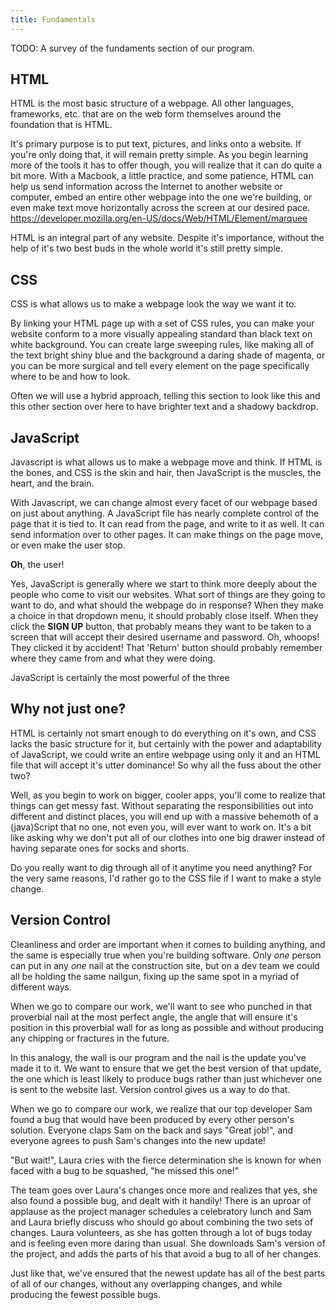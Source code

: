```yaml
---
title: Fundamentals
---
```


TODO: A survey of the fundaments section of our program.

## HTML
HTML is the most basic structure of a webpage. All other languages, frameworks, etc. that are on the web form themselves around the foundation that is HTML. 

It's primary purpose is to put text, pictures, and links onto a website. If you're only doing that, it will remain pretty simple. As you begin learning more of the tools it has to offer though, you will realize that it can do quite a bit more. With a Macbook, a little practice, and some patience, HTML can help us send information across the Internet to another website or computer, embed an entire other webpage into the one we're building, or even make text move horizontally across the screen at our desired pace. https://developer.mozilla.org/en-US/docs/Web/HTML/Element/marquee

HTML is an integral part of any website. Despite it's importance, without the help of it's two best buds in the whole world it's still pretty simple.

## CSS
CSS is what allows us to make a webpage look the way we want it to. 

By linking your HTML page up with a set of CSS rules, you can make your website conform to a more visually appealing standard than black text on white background. You can create large sweeping rules, like making all of the text bright shiny blue and the background a daring shade of magenta, or you can be more surgical and tell every element on the page specifically where to be and how to look.

Often we will use a hybrid approach, telling this section to look like this and this other section over here to have brighter text and a shadowy backdrop.

<!-- Discuss classes, id's? -->

## JavaScript

Javascript is what allows us to make a webpage move and think. If HTML is the bones, and CSS is the skin and hair, then JavaScript is the muscles, the heart, and the brain.

With Javascript, we can change almost every facet of our webpage based on just about anything. A JavaScript file has nearly complete control of the page that it is tied to. It can read from the page, and write to it as well. It can send information over to other pages. It can make things on the page move, or even make the user stop. 

**Oh**, the user!

Yes, JavaScript is generally where we start to think more deeply about the people who come to visit our websites. What sort of things are they going to want to do, and what should the webpage do in response? When they make a choice in that dropdown menu, it should probably close itself. When they click the **SIGN UP** button, that probably means they want to be taken to a screen that will accept their desired username and password. Oh, whoops! They clicked it by accident! That 'Return' button should probably remember where they came from and what they were doing.

JavaScript is certainly the most powerful of the three

## Why not just one?

HTML is certainly not smart enough to do everything on it's own, and CSS lacks the basic structure for it, but certainly with the power and adaptability of JavaScript, we could write an entire webpage using only it and an HTML file that will accept it's utter dominance! So why all the fuss about the other two? 

Well, as you begin to work on bigger, cooler apps, you'll come to realize that things can get messy fast. Without separating the responsibilities out into different and distinct places, you will end up with a massive behemoth of a (java)Script that no one, not even you, will ever want to work on. It's a bit like asking why we don't put all of our clothes into one big drawer instead of having separate ones for socks and shorts.

Do you really want to dig through all of it anytime you need anything? For the very same reasons, I'd rather go to the CSS file if I want to make a style change.

## Version Control

<!-- I guess I can't really explain it very well except by analogy and example -->

Cleanliness and order are important when it comes to building anything, and the same is especially true when you're building software. Only *one* person can put in any *one* nail at the construction site, but on a dev team we could all be holding the same nailgun, fixing up the same spot in a myriad of different ways.

When we go to compare our work, we'll want to see who punched in that proverbial nail at the most perfect angle, the angle that will ensure it's position in this proverbial wall for as long as possible and without producing any chipping or fractures in the future.

In this analogy, the wall is our program and the nail is the update you've made it to it. We want to ensure that we get the best version of that update, the one which is least likely to produce bugs rather than just whichever one is sent to the website last. Version control gives us a way to do that.

When we go to compare our work, we realize that our top developer Sam found a bug that would have been produced by every other person's solution. Everyone claps Sam on the back and says "Great job!", and everyone agrees to push Sam's changes into the new update! 

"But wait!", Laura cries with the fierce determination she is known for when faced with a bug to be squashed, "he missed this one!"

The team goes over Laura's changes once more and realizes that yes, she also found a possible bug, and dealt with it handily! There is an uproar of applause as the project manager schedules a celebratory lunch and Sam and Laura briefly discuss who should go about combining the two sets of changes. Laura volunteers, as she has gotten through a lot of bugs today and is feeling even more daring than usual. She downloads Sam's version of the project, and adds the parts of his that avoid a bug to all of her changes.

Just like that, we've ensured that the newest update has all of the best parts of all of our changes, without any overlapping changes, and while producing the fewest possible bugs. 
